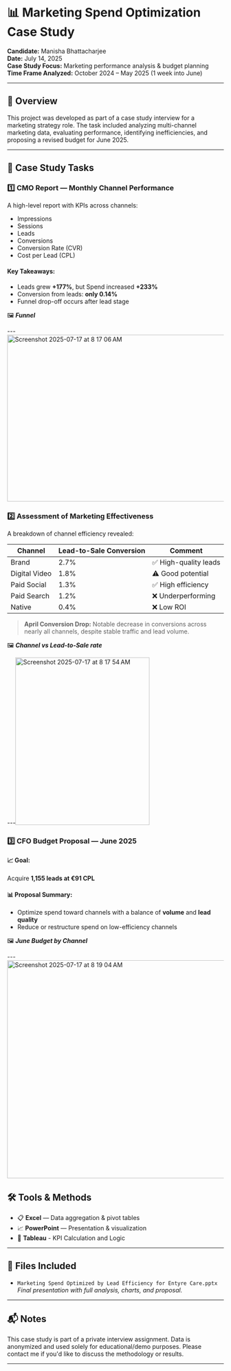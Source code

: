 # 📊 Marketing Spend Optimization Case Study

**Candidate:** Manisha Bhattacharjee  
**Date:** July 14, 2025  
**Case Study Focus:** Marketing performance analysis & budget planning  
**Time Frame Analyzed:** October 2024 – May 2025 (1 week into June)

---

## 🧠 Overview

This project was developed as part of a case study interview for a marketing strategy role. The task included analyzing multi-channel marketing data, evaluating performance, identifying inefficiencies, and proposing a revised budget for June 2025.

---

## 📌 Case Study Tasks

### 1️⃣ CMO Report — Monthly Channel Performance

A high-level report with KPIs across channels:
- Impressions  
- Sessions  
- Leads  
- Conversions  
- Conversion Rate (CVR)  
- Cost per Lead (CPL)  

#### Key Takeaways:
- Leads grew **+177%**, but Spend increased **+233%**
- Conversion from leads: **only 0.14%**
- Funnel drop-off occurs after lead stage

🖼️ _**Funnel**_

---<img width="906" height="387" alt="Screenshot 2025-07-17 at 8 17 06 AM" src="https://github.com/user-attachments/assets/aea24315-f51d-4324-aa36-55702eb0d3ef" />


### 2️⃣ Assessment of Marketing Effectiveness

A breakdown of channel efficiency revealed:

| Channel        | Lead-to-Sale Conversion | Comment           |
|----------------|-------------------------|--------------------|
| Brand          | 2.7%                    | ✅ High-quality leads |
| Digital Video  | 1.8%                    | ⚠️ Good potential      |
| Paid Social    | 1.3%                    | ✅ High efficiency    |
| Paid Search    | 1.2%                    | ❌ Underperforming     |
| Native         | 0.4%                    | ❌ Low ROI             |

> **April Conversion Drop:** Notable decrease in conversions across nearly all channels, despite stable traffic and lead volume.

🖼️ _**Channel vs Lead-to-Sale rate**_

---<img width="312" height="389" alt="Screenshot 2025-07-17 at 8 17 54 AM" src="https://github.com/user-attachments/assets/9ca440cc-5c3a-4800-94a6-f4dcef191133" />


### 3️⃣ CFO Budget Proposal — June 2025

#### 📈 Goal:
Acquire **1,155 leads at €91 CPL**

#### 📊 Proposal Summary:
- Optimize spend toward channels with a balance of **volume** and **lead quality**
- Reduce or restructure spend on low-efficiency channels

🖼️ _**June Budget by Channel**_

---<img width="752" height="506" alt="Screenshot 2025-07-17 at 8 19 04 AM" src="https://github.com/user-attachments/assets/94f49a59-854f-4a15-9288-f0091a025b67" />


## 🛠️ Tools & Methods

- 📋 **Excel** — Data aggregation & pivot tables  
- 📈 **PowerPoint** — Presentation & visualization  
- 🧮 **Tableau** - KPI Calculation and Logic 

---

## 📂 Files Included

- `Marketing Spend Optimized by Lead Efficiency for Entyre Care.pptx`  
  _Final presentation with full analysis, charts, and proposal._

---

## 📬 Notes

This case study is part of a private interview assignment. Data is anonymized and used solely for educational/demo purposes. Please contact me if you'd like to discuss the methodology or results.

---

